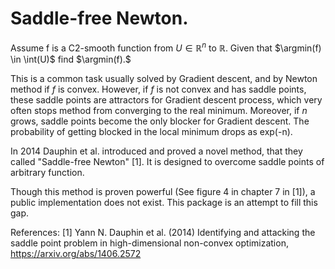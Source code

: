 # Saddle-free Newton.

Assume f is a C2-smooth function from $U \in \mathbb{R}^n$ to $\mathbb{R}$. Given that $\argmin(f) \in \int(U)$ find $\argmin(f).$

This is a common task usually solved by Gradient descent, and by Newton method if $f$ is convex.
However, if $f$ is not convex and has saddle points, these saddle points are attractors for Gradient descent process, which very often stops method from converging to the real minimum.
Moreover, if $n$ grows, saddle points become the only blocker for Gradient descent. The probability of getting blocked in the local minimum drops as exp(-n).

In 2014 Dauphin et al. introduced and proved a novel method, that they called "Saddle-free Newton" [1]. It is designed to overcome saddle points of arbitrary function. 

Though this method is proven powerful (See figure 4 in chapter 7 in [1]), a public implementation does not exist. This package is an attempt to fill this gap.


References:
[1] Yann N. Dauphin et al. (2014) Identifying and attacking the saddle point problem in high-dimensional non-convex optimization, https://arxiv.org/abs/1406.2572
